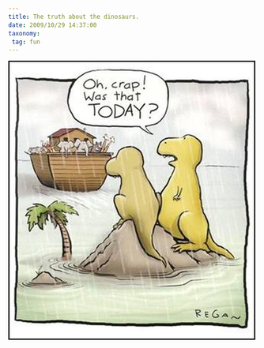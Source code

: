 ```yaml
---
title: The truth about the dinosaurs.
date: 2009/10/29 14:37:00
taxonomy: 
 tag: fun
---
```


![The truth about the dinosaurs](dino.jpg)

